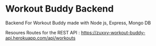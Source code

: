 # Workout Buddy Backend
Backend For Workout Buddy made with Node js, Express, Mongo DB 

Resoures Routes for the REST API : https://zuxxy-workout-buddy-api.herokuapp.com/api/workouts
